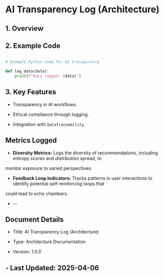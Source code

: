 # AI Transparency Log (Architecture)

## 1. Overview

## 2. Example Code

```python

# Example Python code for AI transparency

def log_data(data):
    print(f"Data logged: {data}")

```

## 3. Key Features

* Transparency in AI workflows.

* Ethical compliance through logging.
* Integration with `DataTraceability`.

## Metrics Logged

* **Diversity Metrics:** Logs the diversity of recommendations, including entropy scores and distribution spread, to

monitor exposure to varied perspectives.

* **Feedback Loop Indicators:** Tracks patterns in user interactions to identify potential self-reinforcing loops that

could lead to echo chambers.

* --

## Document Details

* Title: AI Transparency Log (Architecture)

* Type: Architecture Documentation

* Version: 1.0.0

## - Last Updated: 2025-04-06
